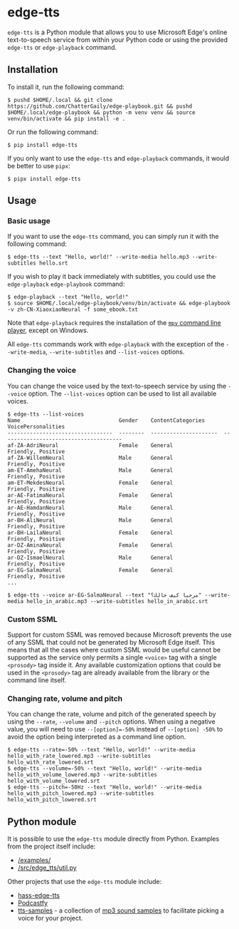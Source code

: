 # edge-tts

`edge-tts` is a Python module that allows you to use Microsoft Edge's online text-to-speech service from within your Python code or using the provided `edge-tts` or `edge-playback` command.

## Installation
To install it, run the following command:

    $ pushd $HOME/.local && git clone https://github.com/ChatterGaily/edge-playbook.git && pushd $HOME/.local/edge-playbook && python -m venv venv && source venv/bin/activate && pip install -e .


Or run the following command:

    $ pip install edge-tts

If you only want to use the `edge-tts` and `edge-playback` commands, it would be better to use `pipx`:

    $ pipx install edge-tts

## Usage

### Basic usage

If you want to use the `edge-tts` command, you can simply run it with the following command:

    $ edge-tts --text "Hello, world!" --write-media hello.mp3 --write-subtitles hello.srt

If you wish to play it back immediately with subtitles, you could use the `edge-playback` `edge-playbook` command:

    $ edge-playback --text "Hello, world!"
    $ source $HOME/.local/edge-playbook/venv/bin/activate && edge-playbook -v zh-CN-XiaoxiaoNeural -f some_ebook.txt

Note that `edge-playback` requires the installation of the [`mpv` command line player](https://mpv.io/), except on Windows.

All `edge-tts` commands work with `edge-playback` with the exception of the `--write-media`, `--write-subtitles` and `--list-voices` options.

### Changing the voice

You can change the voice used by the text-to-speech service by using the `--voice` option. The `--list-voices` option can be used to list all available voices.

    $ edge-tts --list-voices
    Name                               Gender    ContentCategories      VoicePersonalities
    ---------------------------------  --------  ---------------------  --------------------------------------
    af-ZA-AdriNeural                   Female    General                Friendly, Positive
    af-ZA-WillemNeural                 Male      General                Friendly, Positive
    am-ET-AmehaNeural                  Male      General                Friendly, Positive
    am-ET-MekdesNeural                 Female    General                Friendly, Positive
    ar-AE-FatimaNeural                 Female    General                Friendly, Positive
    ar-AE-HamdanNeural                 Male      General                Friendly, Positive
    ar-BH-AliNeural                    Male      General                Friendly, Positive
    ar-BH-LailaNeural                  Female    General                Friendly, Positive
    ar-DZ-AminaNeural                  Female    General                Friendly, Positive
    ar-DZ-IsmaelNeural                 Male      General                Friendly, Positive
    ar-EG-SalmaNeural                  Female    General                Friendly, Positive
    ...

    $ edge-tts --voice ar-EG-SalmaNeural --text "مرحبا كيف حالك؟" --write-media hello_in_arabic.mp3 --write-subtitles hello_in_arabic.srt

### Custom SSML

Support for custom SSML was removed because Microsoft prevents the use of any SSML that could not be generated by Microsoft Edge itself. This means that all the cases where custom SSML would be useful cannot be supported as the service only permits a single `<voice>` tag with a single `<prosody>` tag inside it. Any available customization options that could be used in the `<prosody>` tag are already available from the library or the command line itself.

### Changing rate, volume and pitch

You can change the rate, volume and pitch of the generated speech by using the `--rate`, `--volume` and `--pitch` options. When using a negative value, you will need to use `--[option]=-50%` instead of `--[option] -50%` to avoid the option being interpreted as a command line option.

    $ edge-tts --rate=-50% --text "Hello, world!" --write-media hello_with_rate_lowered.mp3 --write-subtitles hello_with_rate_lowered.srt
    $ edge-tts --volume=-50% --text "Hello, world!" --write-media hello_with_volume_lowered.mp3 --write-subtitles hello_with_volume_lowered.srt
    $ edge-tts --pitch=-50Hz --text "Hello, world!" --write-media hello_with_pitch_lowered.mp3 --write-subtitles hello_with_pitch_lowered.srt

## Python module

It is possible to use the `edge-tts` module directly from Python. Examples from the project itself include:

* [/examples/](/examples/)
* [/src/edge_tts/util.py](/src/edge_tts/util.py)

Other projects that use the `edge-tts` module include:

* [hass-edge-tts](https://github.com/hasscc/hass-edge-tts/blob/main/custom_components/edge_tts/tts.py)
* [Podcastfy](https://github.com/souzatharsis/podcastfy/blob/main/podcastfy/tts/providers/edge.py)
* [tts-samples](https://github.com/yaph/tts-samples/blob/main/bin/create_sound_samples.py) - a collection of [mp3 sound samples](https://github.com/yaph/tts-samples/tree/main/mp3) to facilitate picking a voice for your project.
